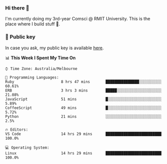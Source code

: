 ### Hi there 👋

I'm currently doing my 3rd-year Comsci @ RMIT University. This is the place where I build stuff 👀. 

### 🔑 Public key

In case you ask, my public key is available [here](https://public.auspham.dev/).

<!--START_SECTION:waka-->
📊 **This Week I Spent My Time On** 

```text
⌚︎ Time Zone: Australia/Melbourne

💬 Programming Languages: 
Ruby                     8 hrs 47 mins       ███████████████░░░░░░░░░░   60.61% 
ERB                      3 hrs 3 mins        █████░░░░░░░░░░░░░░░░░░░░   21.08% 
JavaScript               51 mins             █░░░░░░░░░░░░░░░░░░░░░░░░   5.89% 
CoffeeScript             49 mins             █░░░░░░░░░░░░░░░░░░░░░░░░   5.72% 
Python                   21 mins             ░░░░░░░░░░░░░░░░░░░░░░░░░   2.5%

🔥 Editors: 
VS Code                  14 hrs 29 mins      █████████████████████████   100.0%

💻 Operating System: 
Linux                    14 hrs 29 mins      █████████████████████████   100.0%

```


<!--END_SECTION:waka-->

<!--
**rockmanvnx6/rockmanvnx6** is a ✨ _special_ ✨ repository because its `README.md` (this file) appears on your GitHub profile.

Here are some ideas to get you started:

- 🔭 I’m currently working on ...
- 🌱 I’m currently learning ...
- 👯 I’m looking to collaborate on ...
- 🤔 I’m looking for help with ...
- 💬 Ask me about ...
- 📫 How to reach me: ...
- 😄 Pronouns: ...
- ⚡ Fun fact: ...
-->
